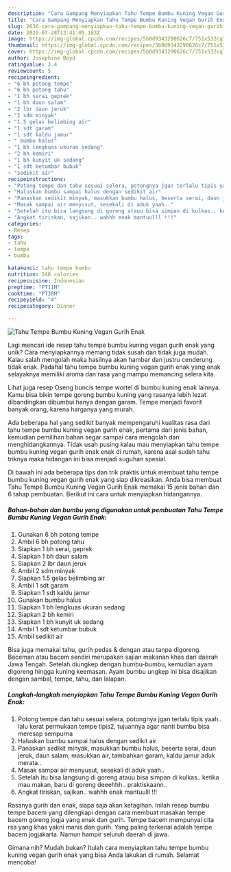 ```yaml
---
description: "Cara Gampang Menyiapkan Tahu Tempe Bumbu Kuning Vegan Gurih Enak yang Bisa Manjain Lidah"
title: "Cara Gampang Menyiapkan Tahu Tempe Bumbu Kuning Vegan Gurih Enak yang Bisa Manjain Lidah"
slug: 2636-cara-gampang-menyiapkan-tahu-tempe-bumbu-kuning-vegan-gurih-enak-yang-bisa-manjain-lidah
date: 2020-07-28T13:41:05.183Z
image: https://img-global.cpcdn.com/recipes/5b0d9343290626c7/751x532cq70/tahu-tempe-bumbu-kuning-vegan-gurih-enak-foto-resep-utama.jpg
thumbnail: https://img-global.cpcdn.com/recipes/5b0d9343290626c7/751x532cq70/tahu-tempe-bumbu-kuning-vegan-gurih-enak-foto-resep-utama.jpg
cover: https://img-global.cpcdn.com/recipes/5b0d9343290626c7/751x532cq70/tahu-tempe-bumbu-kuning-vegan-gurih-enak-foto-resep-utama.jpg
author: Josephine Boyd
ratingvalue: 3.4
reviewcount: 5
recipeingredient:
- "6 bh potong tempe"
- "6 bh potong tahu"
- "1 bh serai geprek"
- "1 bh daun salam"
- "2 lbr daun jeruk"
- "2 sdm minyak"
- "1.5 gelas belimbing air"
- "1 sdt garam"
- "1 sdt kaldu jamur"
- " bumbu halus"
- "1 bh lengkuas ukuran sedang"
- "2 bh kemiri"
- "1 bh kunyit uk sedang"
- "1 sdt ketumbar bubuk"
- "sedikit air"
recipeinstructions:
- "Potong tempe dan tahu sesuai selera, potongnya jgan terlalu tipis yaah.. lalu kerat permukaan tempe tipis2, tujuannya agar nanti bumbu bisa meresap sempurna"
- "Haluskan bumbu sampai halus dengan sedikit air"
- "Panaskan sedikit minyak, masukkan bumbu halus, beserta serai, daun jeruk, daun salam, masukkan air, tambahkan garam, kaldu jamur aduk merata.."
- "Masak sampai air menyusut, sesekali di aduk yaah.."
- "Setelah itu bisa langsung di goreng atauu bisa simpan di kulkas.. ketika mau makan, baru di goreng deeehhh.. praktiskaann.."
- "Angkat tiriskan, sajikan.. wahhh enak mantuulll !!!"
categories:
- Resep
tags:
- tahu
- tempe
- bumbu

katakunci: tahu tempe bumbu 
nutrition: 248 calories
recipecuisine: Indonesian
preptime: "PT11M"
cooktime: "PT38M"
recipeyield: "4"
recipecategory: Dinner

---
```



![Tahu Tempe Bumbu Kuning Vegan Gurih Enak](https://img-global.cpcdn.com/recipes/5b0d9343290626c7/751x532cq70/tahu-tempe-bumbu-kuning-vegan-gurih-enak-foto-resep-utama.jpg)

Lagi mencari ide resep tahu tempe bumbu kuning vegan gurih enak yang unik? Cara menyiapkannya memang tidak susah dan tidak juga mudah. Kalau salah mengolah maka hasilnya akan hambar dan justru cenderung tidak enak. Padahal tahu tempe bumbu kuning vegan gurih enak yang enak selayaknya memiliki aroma dan rasa yang mampu memancing selera kita.

Lihat juga resep Oseng buncis tempe wortel di bumbu kuning enak lainnya. Kamu bisa bikin tempe goreng bumbu kuning yang rasanya lebih lezat dibandingkan dibumbui hanya dengan garam. Tempe menjadi favorit banyak orang, karena harganya yang murah.

Ada beberapa hal yang sedikit banyak mempengaruhi kualitas rasa dari tahu tempe bumbu kuning vegan gurih enak, pertama dari jenis bahan, kemudian pemilihan bahan segar sampai cara mengolah dan menghidangkannya. Tidak usah pusing kalau mau menyiapkan tahu tempe bumbu kuning vegan gurih enak enak di rumah, karena asal sudah tahu triknya maka hidangan ini bisa menjadi suguhan spesial.


Di bawah ini ada beberapa tips dan trik praktis untuk membuat tahu tempe bumbu kuning vegan gurih enak yang siap dikreasikan. Anda bisa membuat Tahu Tempe Bumbu Kuning Vegan Gurih Enak memakai 15 jenis bahan dan 6 tahap pembuatan. Berikut ini cara untuk menyiapkan hidangannya.

<!--inarticleads1-->

##### Bahan-bahan dan bumbu yang digunakan untuk pembuatan Tahu Tempe Bumbu Kuning Vegan Gurih Enak:

1. Gunakan 6 bh potong tempe
1. Ambil 6 bh potong tahu
1. Siapkan 1 bh serai, geprek
1. Siapkan 1 bh daun salam
1. Siapkan 2 lbr daun jeruk
1. Ambil 2 sdm minyak
1. Siapkan 1.5 gelas belimbing air
1. Ambil 1 sdt garam
1. Siapkan 1 sdt kaldu jamur
1. Gunakan  bumbu halus
1. Siapkan 1 bh lengkuas ukuran sedang
1. Siapkan 2 bh kemiri
1. Siapkan 1 bh kunyit uk sedang
1. Ambil 1 sdt ketumbar bubuk
1. Ambil sedikit air


Bisa juga memakai tahu, gurih pedas &amp; dengan atau tanpa digoreng. Baceman atau bacem sendiri merupakan sajian makanan khas dari daerah Jawa Tengah. Setelah diungkep dengan bumbu-bumbu, kemudian ayam digoreng hingga kuning keemasan. Ayam bumbu ungkep ini bisa disajikan dengan sambal, tempe, tahu, dan lalapan. 

<!--inarticleads2-->

##### Langkah-langkah menyiapkan Tahu Tempe Bumbu Kuning Vegan Gurih Enak:

1. Potong tempe dan tahu sesuai selera, potongnya jgan terlalu tipis yaah.. lalu kerat permukaan tempe tipis2, tujuannya agar nanti bumbu bisa meresap sempurna
1. Haluskan bumbu sampai halus dengan sedikit air
1. Panaskan sedikit minyak, masukkan bumbu halus, beserta serai, daun jeruk, daun salam, masukkan air, tambahkan garam, kaldu jamur aduk merata..
1. Masak sampai air menyusut, sesekali di aduk yaah..
1. Setelah itu bisa langsung di goreng atauu bisa simpan di kulkas.. ketika mau makan, baru di goreng deeehhh.. praktiskaann..
1. Angkat tiriskan, sajikan.. wahhh enak mantuulll !!!


Rasanya gurih dan enak, siapa saja akan ketagihan. Inilah resep bumbu tempe bacem yang dilengkapi dengan cara membuat masakan tempe bacem goreng jogja yang enak dan gurih. Tempe bacem mempunyai cita rsa yang khas yakni manis dan gurih. Yang paling terkenal adalah tempe bacem jogjakarta. Namun hampir seluruh daerah di jawa. 

Gimana nih? Mudah bukan? Itulah cara menyiapkan tahu tempe bumbu kuning vegan gurih enak yang bisa Anda lakukan di rumah. Selamat mencoba!
